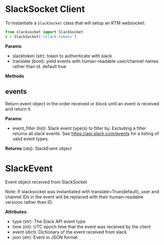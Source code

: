 # SlackSocket Client

To instantiate a `SlackSocket` class that will setup an RTM websocket:

```python
from slacksocket import SlackSocket
s = SlackSocket('<slack-token>')
```

**Params**:

* slacktoken (str): token to authenticate with slack
* translate (bool): yield events with human-readable user/channel names rather than id. default true

**Methods**

## events

Return event object in the order received or block until an event is received and return it.

**Params**:

* event_filter (list): Slack event type(s) to filter by. Excluding a filter returns all slack events. See https://api.slack.com/events for a listing of valid event types.

**Returns** (obj): SlackEvent object

# SlackEvent

Event object received from SlackSocket

Note: If slacksocket was instantiated with translate=True(default), user and channel IDs in the event will be replaced with their human-readable versions rather than ID. 

**Attributes**:

* type (str): The Slack API event type
* time (int): UTC epoch time that the event was received by the client
* event (dict): Dictionary of the event received from slack
* json (str): Event in JSON format
